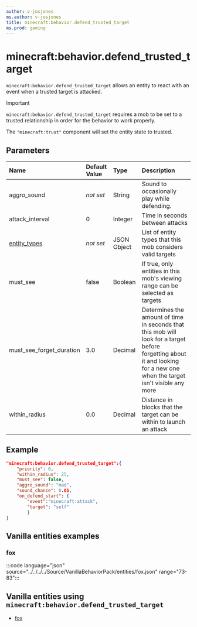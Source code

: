 ```yaml
---
author: v-josjones
ms.author: v-josjones
title: minecraft:behavior.defend_trusted_target
ms.prod: gaming
---
```


# minecraft:behavior.defend_trusted_target

`minecraft:behavior.defend_trusted_target` allows an entity to react with an event when a trusted target is attacked.

>[!IMPORTANT]
> `minecraft:behavior.defend_trusted_target` requires a mob to be set to a trusted relationship in order for the behavior to work properly.
>
>The `"minecraft:trust"` component will set the entity state to trusted.

## Parameters

|Name |Default Value  |Type  |Description  |
|:----------|:----------|:----------|:----------|
|aggro_sound|*not set* | String| Sound to occasionally play while defending. |
|attack_interval| 0| Integer| Time in seconds between attacks |
|[entity_types](../Definitions/NestedTables/entity_types.md)|*not set* | JSON Object| List of entity types that this mob considers valid targets|
|must_see| false| Boolean| If true, only entities in this mob's viewing range can be selected as targets |
|must_see_forget_duration| 3.0| Decimal| Determines the amount of time in seconds that this mob will look for a target before forgetting about it and looking for a new one when the target isn't visible any more |
|within_radius| 0.0| Decimal| Distance in blocks that the target can be within to launch an attack|

## Example

```json
"minecraft:behavior.defend_trusted_target":{
    "priority": 0,
    "within_radius": 25,
    "must_see": false,
    "aggro_sound": "mad",
    "sound_chance": 0.05,
    "on_defend_start": {
        "event":"minecraft:attack",
        "target": "self"
        }
}
```

## Vanilla entities examples

### fox

:::code language="json" source="../../../../Source/VanillaBehaviorPack/entities/fox.json" range="73-83":::

## Vanilla entities using `minecraft:behavior.defend_trusted_target`

- [fox](../../../../Source/VanillaBehaviorPack_Snippets/entities/fox.md)

